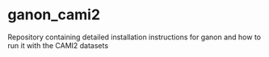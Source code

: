 # ganon_cami2
Repository containing detailed installation instructions for ganon and how to run it with the CAMI2 datasets
